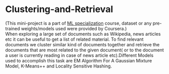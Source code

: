 # Clustering-and-Retrieval
(This mini-project is a part of <a href=https://www.coursera.org/specializations/machine-learning>ML specialization</a> course, dataset or any pre-trained weights/models used were provided by Coursera.)<br/>
When exploring a large set of documents such as Wikipedia, news articles etc it can be useful to get a list of related material.  To find relevant documents we cluster similar kind of documents together and retrieve the documents that are most related to the given document( or to the document a user is currently reading in case of news article etc).Different Models used to accomplish this task are EM Algorithm For A Gaussian Mixture Model, K-Means++ and Locality Sensitive Hashing.
